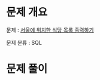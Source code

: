 # 문제 개요

문제 : [서울에 위치한 식당 목록 출력하기](https://school.programmers.co.kr/learn/courses/30/lessons/131118)

문제 분류 : SQL

# 문제 풀이
